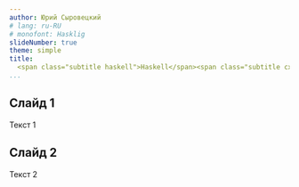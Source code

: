 ```yaml
---
author: Юрий Сыровецкий
# lang: ru-RU
# monofont: Hasklig
slideNumber: true
theme: simple
title:
  <span class="subtitle haskell">Haskell</span><span class="subtitle cxx">C++</span>
...
```


## Слайд 1

Текст 1

## Слайд 2

Текст 2

<!-- technical area -->

<style>
  .title .subtitle {
    border-color: black;
    border-style: solid;
    padding-left: 0.25em;
    padding-right: 0.25em;
  }
  .title .haskell {
    border-width: 0 0.05em 0.05em 0;
    padding-top: 0.05em;
  }
  .title .cxx {
    border-width: 0.05em 0 0 0;
  }
</style>

